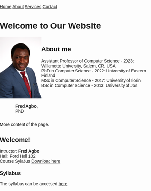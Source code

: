 <!DOCTYPE html>
<html lang="en">
<head>
<meta charset="UTF-8">
<meta name="viewport" content="width=device-width, initial-scale=1.0">
<style>
  body {
    margin: 0;
    padding: 0;
    font-family: Arial, sans-serif;
  }

  .top-menu {
    background-color: #333;
    overflow: hidden;
  }

  .top-menu a {
    float: left;
    display: block;
    color: white;
    text-align: center;
    padding: 14px 16px;
    text-decoration: none;
  }

  .top-menu a:hover {
    background-color: #555;
  }

  @media (max-width: 600px) {
    .top-menu a {
      float: none;
      display: block;
      text-align: left;
    }
  }
  .two-column-container {
    display: flex;
    justify-content: space-between;
  }

  .column {
    flex: 1;
    padding: 20px;
    border: 1px solid #ccc;
    box-sizing: border-box;
  }
</style>
<title>Top Menu Example</title>
</head>
<body>
  <div class="top-menu">
    <a href="#home">Home</a>
    <a href="#about">About</a>
    <a href="#services">Services</a>
    <a href="#contact">Contact</a>
  </div>

  <div class="content">
    <h1>Welcome to Our Website</h1>
    <div class="two-column-container">
        <div class="column">
            <img src="images/fredprofile.jpg" width="200">
            <p style="padding-left: 50px;"> <strong> Fred Agbo</strong>, PhD</p>
        </div>
        <div class="column">
            <h2>About me</h2>
            <p>
            Assistant Professor of Computer Science - 2023: Willamette University, Salem, OR, USA <br>
            PhD in Computer Science - 2022: University of Eastern Finland <br>
            MSc in Computer Science - 2017: University of Ilorin <br>
            BSc in Computer Science - 2013: University of Jos
            </p>
        </div>
    </div>
    <p>More content of the page.</p>
  </div>
</body>
</html>

## Welcome!

<div>
Intructor: <strong> Fred Agbo </strong> <br>
Hall: Ford Hall 102
</div>
<div>
Course Sylabus <a href="Lecture/slides/Ch0_1.html" target="_blank"> Download here </a>

</div>

### Syllabus 
<div>
The syllabus can be accessed <a href="https://willamette.edu/~esroberts/pykarel/reader/index.html"> here </a>
</div>
